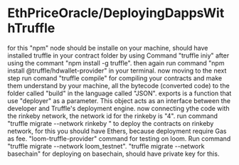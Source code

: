 # EthPriceOracle/DeployingDappsWithTruffle
for this "npm" node should be installe on your machine,  should have installed truffle in your contract folder by using  Command "truffle iniy" after using the commant "npm install -g truffle".
then again run command "npm install @truffle/hdwallet-provider" in your terminal. now moving to the next step run comand "truffle compile" for compiling your contracts and make them understand by your machine, all the bytecode (converted code) to the folder called "build" in the language called "JSON".
exports is a function that use "deployer" as a parameter. This object acts as an interface between the developer and Truffle's deployment engine. 
now connecting ythe code with the rinkeby network, the network id for the rinkeby is "4".
run command "truffle migrate --network rinkeby " to deploy the contracts on rinkeby network, for this you should have Ethers, because deployment require Gas as fee.
"loom-truffle-provider" command for testing on loom. Run command "truffle migrate --network loom_testnet".
"truffle migrate --network basechain" for deploying on basechain, should have private key for this.
